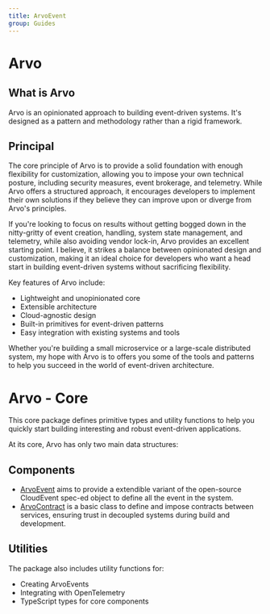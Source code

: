 ```yaml
---
title: ArvoEvent
group: Guides
---
```


# Arvo

## What is Arvo

Arvo is an opinionated approach to building event-driven systems. It's designed as a pattern and methodology rather than a rigid framework.

## Principal

The core principle of Arvo is to provide a solid foundation with enough flexibility for customization, allowing you to impose your own technical posture, including security measures, event brokerage, and telemetry. While Arvo offers a structured approach, it encourages developers to implement their own solutions if they believe they can improve upon or diverge from Arvo's principles.

If you're looking to focus on results without getting bogged down in the nitty-gritty of event creation, handling, system state management, and telemetry, while also avoiding vendor lock-in, Arvo provides an excellent starting point. I believe, it strikes a balance between opinionated design and customization, making it an ideal choice for developers who want a head start in building event-driven systems without sacrificing flexibility.

Key features of Arvo include:

- Lightweight and unopinionated core
- Extensible architecture
- Cloud-agnostic design
- Built-in primitives for event-driven patterns
- Easy integration with existing systems and tools

Whether you're building a small microservice or a large-scale distributed system, my hope with Arvo is to offers you some of the tools and patterns to help you succeed in the world of event-driven architecture.

# Arvo - Core

This core package defines primitive types and utility functions to help you quickly start building interesting and robust event-driven applications.

At its core, Arvo has only two main data structures:

## Components

- [ArvoEvent](src/ArvoEvent/README.md) aims to provide a extendible variant of the open-source CloudEvent spec-ed object to define all the event in the system.
- [ArvoContract](src/ArvoContract/README.md) is a basic class to define and impose contracts between services, ensuring trust in decoupled systems during build and development.

## Utilities

The package also includes utility functions for:

- Creating ArvoEvents
- Integrating with OpenTelemetry
- TypeScript types for core components
